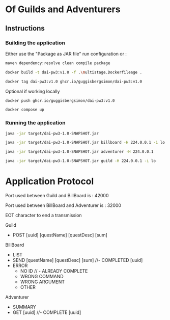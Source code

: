 # Of Guilds and Adventurers

## Instructions

### Building the application

Either use the "Package as JAR file" run configuration or :

```bash
maven dependency:resolve clean compile package
```

```bash
docker build -t dai-pw3:v1.0 -f .\multistage.Dockerfileage .
```

```bash
docker tag dai-pw3:v1.0 ghcr.io/guggisbergsimon/dai-pw3:v1.0
```

Optional if working locally
```bash
docker push ghcr.io/guggisbergsimon/dai-pw3:v1.0
```

```bash
docker compose up
```

### Running the application

```bash
java -jar target/dai-pw3-1.0-SNAPSHOT.jar
```

```bash
java -jar target/dai-pw3-1.0-SNAPSHOT.jar billboard -H 224.0.0.1 -i lo
```

```bash
java -jar target/dai-pw3-1.0-SNAPSHOT.jar adventurer -H 224.0.0.1
```

```bash
java -jar target/dai-pw3-1.0-SNAPSHOT.jar guild -H 224.0.0.1 -i lo
```

# Application Protocol

Port used between Guild and BillBoard is : 42000

Port used between BillBoard and Adventurer is : 32000

EOT character to end a transmission

Guild
- POST [uuid] [questName] [questDesc] [sum]

BillBoard
- LIST
- SEND [questName] [questDesc] [sum]
  //- COMPLETED [uuid]
- ERROR
    - NO ID
      //  - ALREADY COMPLETE
    - WRONG COMMAND
    - WRONG ARGUMENT
    - OTHER

Adventurer
- SUMMARY
- GET [uuid]
  //- COMPLETE [uuid]
